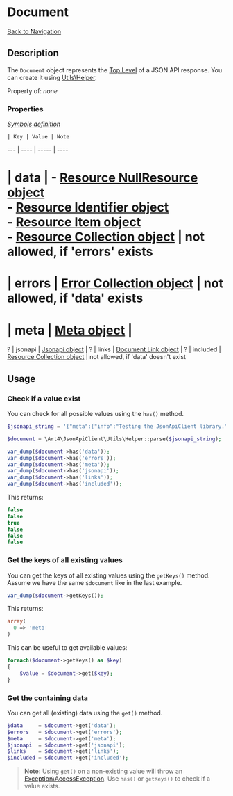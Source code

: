 # Document
[Back to Navigation](README.md)

## Description

The `Document` object represents the [Top Level](http://jsonapi.org/format/#document-top-level) of a JSON API response. You can create it using [Utils\Helper](utils-helper.md).

Property of: _none_

### Properties

_[Symbols definition](objects-introduction.md#symbols)_

    | Key | Value | Note
--- | ---- | ----- | ----
# | data | - [Resource NullResource object](objects-resource-nullresource.md)<br />- [Resource Identifier object](objects-resource-identifier.md)<br />- [Resource Item object](objects-resource-item.md)<br />- [Resource Collection object](objects-resource-collection.md) | not allowed, if 'errors' exists
# | errors | [Error Collection object](objects-error-collection.md) | not allowed, if 'data' exists
# | meta | [Meta object](objects-meta.md) |
? | jsonapi | [Jsonapi object](objects-jsonapi.md) |
? | links | [Document Link object](objects-document-link.md) |
? | included | [Resource Collection object](objects-resource-collection.md) | not allowed, if 'data' doesn't exist

## Usage

### Check if a value exist

You can check for all possible values using the `has()` method.

```php
$jsonapi_string = '{"meta":{"info":"Testing the JsonApiClient library."}}';

$document = \Art4\JsonApiClient\Utils\Helper::parse($jsonapi_string);

var_dump($document->has('data'));
var_dump($document->has('errors'));
var_dump($document->has('meta'));
var_dump($document->has('jsonapi'));
var_dump($document->has('links'));
var_dump($document->has('included'));
```

This returns:

```php
false
false
true
false
false
false
```

### Get the keys of all existing values

You can get the keys of all existing values using the `getKeys()` method. Assume we have the same `$document` like in the last example.

```php
var_dump($document->getKeys());
```

This returns:

```php
array(
  0 => 'meta'
)
```

This can be useful to get available values:

```php
foreach($document->getKeys() as $key)
{
	$value = $document->get($key);
}
```

### Get the containing data

You can get all (existing) data using the `get()` method.

```php
$data     = $document->get('data');
$errors   = $document->get('errors');
$meta     = $document->get('meta');
$jsonapi  = $document->get('jsonapi');
$links    = $document->get('links');
$included = $document->get('included');
```

> **Note:** Using `get()` on a non-existing value will throw an [Exception\AccessException](exception-introduction.md#exceptionaccessexception). Use `has()` or `getKeys()` to check if a value exists.
